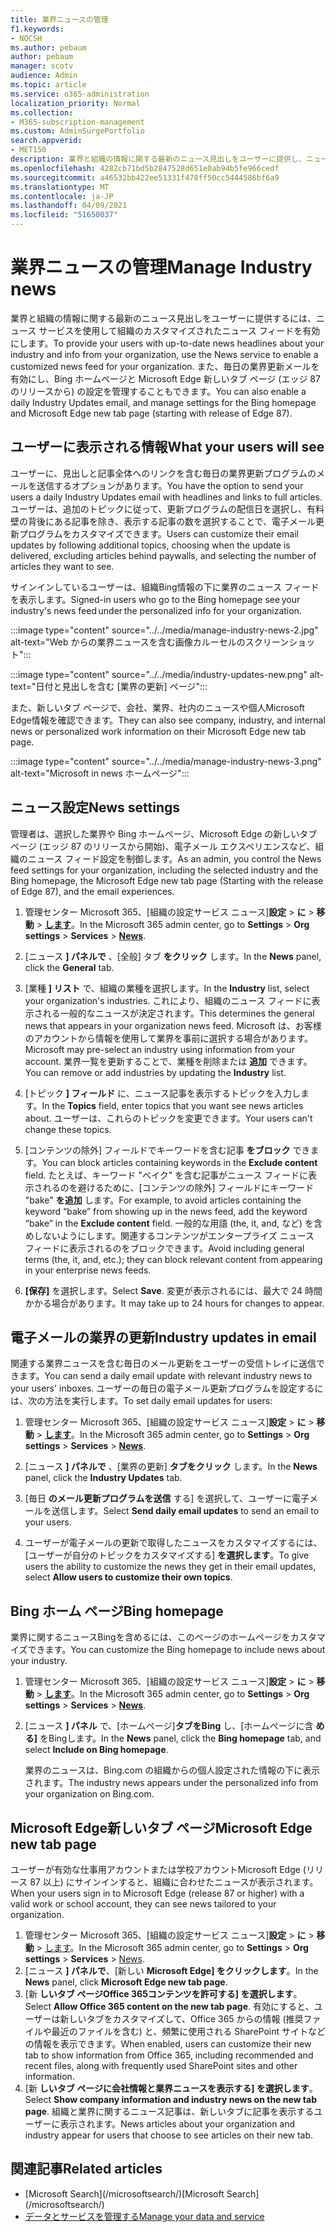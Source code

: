 ```yaml
---
title: 業界ニュースの管理
f1.keywords:
- NOCSH
ms.author: pebaum
author: pebaum
manager: scotv
audience: Admin
ms.topic: article
ms.service: o365-administration
localization_priority: Normal
ms.collection:
- M365-subscription-management
ms.custom: AdminSurgePortfolio
search.appverid:
- MET150
description: 業界と組織の情報に関する最新のニュース見出しをユーザーに提供し、ニュース サービスを使用して組織のカスタマイズされたニュース フィードを有効にします。
ms.openlocfilehash: 4282cb71bd5b2847528d651e0ab94b5fe966cedf
ms.sourcegitcommit: a46532bb422ee51331f478ff50cc5444586bf6a9
ms.translationtype: MT
ms.contentlocale: ja-JP
ms.lasthandoff: 04/09/2021
ms.locfileid: "51650037"
---
```

# <a name="manage-industry-news"></a><span data-ttu-id="4fb74-103">業界ニュースの管理</span><span class="sxs-lookup"><span data-stu-id="4fb74-103">Manage Industry news</span></span>

<span data-ttu-id="4fb74-104">業界と組織の情報に関する最新のニュース見出しをユーザーに提供するには、ニュース サービスを使用して組織のカスタマイズされたニュース フィードを有効にします。</span><span class="sxs-lookup"><span data-stu-id="4fb74-104">To provide your users with up-to-date news headlines about your industry and info from your organization, use the News service to enable a customized news feed for your organization.</span></span> <span data-ttu-id="4fb74-105">また、毎日の業界更新メールを有効にし、Bing ホームページと Microsoft Edge 新しいタブ ページ (エッジ 87 のリリースから) の設定を管理することもできます。</span><span class="sxs-lookup"><span data-stu-id="4fb74-105">You can also enable a daily Industry Updates email, and manage settings for the Bing homepage and Microsoft Edge new tab page (starting with release of Edge 87).</span></span> 

## <a name="what-your-users-will-see"></a><span data-ttu-id="4fb74-106">ユーザーに表示される情報</span><span class="sxs-lookup"><span data-stu-id="4fb74-106">What your users will see</span></span>

<span data-ttu-id="4fb74-107">ユーザーに、見出しと記事全体へのリンクを含む毎日の業界更新プログラムのメールを送信するオプションがあります。</span><span class="sxs-lookup"><span data-stu-id="4fb74-107">You have the option to send your users a daily Industry Updates email with headlines and links to full articles.</span></span> <span data-ttu-id="4fb74-108">ユーザーは、追加のトピックに従って、更新プログラムの配信日を選択し、有料壁の背後にある記事を除き、表示する記事の数を選択することで、電子メール更新プログラムをカスタマイズできます。</span><span class="sxs-lookup"><span data-stu-id="4fb74-108">Users can customize their email updates by following additional topics, choosing when the update is delivered, excluding articles behind paywalls, and selecting the number of articles they want to see.</span></span> 
 
<span data-ttu-id="4fb74-109">サインインしているユーザーは、組織Bing情報の下に業界のニュース フィードを表示します。</span><span class="sxs-lookup"><span data-stu-id="4fb74-109">Signed-in users who go to the Bing homepage see your industry's news feed under the personalized info for your organization.</span></span> 
 
:::image type="content" source="../../media/manage-industry-news-2.jpg" alt-text="Web からの業界ニュースを含む画像カルーセルのスクリーンショット":::

:::image type="content" source="../../media/industry-updates-new.png" alt-text="日付と見出しを含む [業界の更新] ページ":::

<span data-ttu-id="4fb74-112">また、新しいタブ ページで、会社、業界、社内のニュースや個人Microsoft Edge情報を確認できます。</span><span class="sxs-lookup"><span data-stu-id="4fb74-112">They can also see company, industry, and internal news or personalized work information on their Microsoft Edge new tab page.</span></span> 

:::image type="content" source="../../media/manage-industry-news-3.png" alt-text="Microsoft in news ホームページ":::

## <a name="news-settings"></a><span data-ttu-id="4fb74-114">ニュース設定</span><span class="sxs-lookup"><span data-stu-id="4fb74-114">News settings</span></span>

<span data-ttu-id="4fb74-115">管理者は、選択した業界や Bing ホームページ、Microsoft Edge の新しいタブ ページ (エッジ 87 のリリースから開始)、電子メール エクスペリエンスなど、組織のニュース フィード設定を制御します。</span><span class="sxs-lookup"><span data-stu-id="4fb74-115">As an admin, you control the News feed settings for your organization, including the selected industry and the Bing homepage, the Microsoft Edge new tab page (Starting with the release of Edge 87), and the email experiences.</span></span> 

1. <span data-ttu-id="4fb74-116">管理センター Microsoft 365、[組織の設定サービス ニュース]**設定**  >  **に**  >  **移動**  >  [**します**](https://admin.microsoft.com/adminportal/home?#/Settings/Services/:/Settings/L1/BingNews)。</span><span class="sxs-lookup"><span data-stu-id="4fb74-116">In the Microsoft 365 admin center, go to **Settings** > **Org settings** > **Services** > [**News**](https://admin.microsoft.com/adminportal/home?#/Settings/Services/:/Settings/L1/BingNews).</span></span> 

1. <span data-ttu-id="4fb74-117">[ニュース **] パネルで** 、[全般] タブ **をクリック** します。</span><span class="sxs-lookup"><span data-stu-id="4fb74-117">In the **News** panel, click the **General** tab.</span></span>

1. <span data-ttu-id="4fb74-118">[業種 **] リスト** で、組織の業種を選択します。</span><span class="sxs-lookup"><span data-stu-id="4fb74-118">In the **Industry** list, select your organization's industries.</span></span> <span data-ttu-id="4fb74-119">これにより、組織のニュース フィードに表示される一般的なニュースが決定されます。</span><span class="sxs-lookup"><span data-stu-id="4fb74-119">This determines the general news that appears in your organization news feed.</span></span> <span data-ttu-id="4fb74-120">Microsoft は、お客様のアカウントから情報を使用して業界を事前に選択する場合があります。</span><span class="sxs-lookup"><span data-stu-id="4fb74-120">Microsoft may pre-select an industry using information from your account.</span></span> <span data-ttu-id="4fb74-121">業界一覧を更新することで、業種を削除または **追加** できます。</span><span class="sxs-lookup"><span data-stu-id="4fb74-121">You can remove or add industries by updating the **Industry** list.</span></span> 

1. <span data-ttu-id="4fb74-122">[トピック **] フィールド** に、ニュース記事を表示するトピックを入力します。</span><span class="sxs-lookup"><span data-stu-id="4fb74-122">In the **Topics** field, enter topics that you want see news articles about.</span></span> <span data-ttu-id="4fb74-123">ユーザーは、これらのトピックを変更できます。</span><span class="sxs-lookup"><span data-stu-id="4fb74-123">Your users can't change these topics.</span></span> 

1. <span data-ttu-id="4fb74-124">[コンテンツの除外] フィールドでキーワードを含む記事 **をブロック** できます。</span><span class="sxs-lookup"><span data-stu-id="4fb74-124">You can block articles containing keywords in the **Exclude content** field.</span></span> <span data-ttu-id="4fb74-125">たとえば、キーワード "ベイク" を含む記事がニュース フィードに表示されるのを避けるために、[コンテンツの除外] フィールドにキーワード "bake" **を追加** します。</span><span class="sxs-lookup"><span data-stu-id="4fb74-125">For example, to avoid articles containing the keyword “bake” from showing up in the news feed, add the keyword “bake” in the **Exclude content** field.</span></span> <span data-ttu-id="4fb74-126">一般的な用語 (the, it, and, など) を含めしないようにします。関連するコンテンツがエンタープライズ ニュース フィードに表示されるのをブロックできます。</span><span class="sxs-lookup"><span data-stu-id="4fb74-126">Avoid including general terms (the, it, and, etc.); they can block relevant content from appearing in your enterprise news feeds.</span></span> 

1. <span data-ttu-id="4fb74-127">**[保存]** を選択します。</span><span class="sxs-lookup"><span data-stu-id="4fb74-127">Select **Save**.</span></span> <span data-ttu-id="4fb74-128">変更が表示されるには、最大で 24 時間かかる場合があります。</span><span class="sxs-lookup"><span data-stu-id="4fb74-128">It may take up to 24 hours for changes to appear.</span></span> 

## <a name="industry-updates-in-email"></a><span data-ttu-id="4fb74-129">電子メールの業界の更新</span><span class="sxs-lookup"><span data-stu-id="4fb74-129">Industry updates in email</span></span> 

<span data-ttu-id="4fb74-130">関連する業界ニュースを含む毎日のメール更新をユーザーの受信トレイに送信できます。</span><span class="sxs-lookup"><span data-stu-id="4fb74-130">You can send a daily email update with relevant industry news to your users' inboxes.</span></span> <span data-ttu-id="4fb74-131">ユーザーの毎日の電子メール更新プログラムを設定するには、次の方法を実行します。</span><span class="sxs-lookup"><span data-stu-id="4fb74-131">To set daily email updates for users:</span></span> 

1. <span data-ttu-id="4fb74-132">管理センター Microsoft 365、[組織の設定サービス ニュース]**設定**  >  **に**  >  **移動**  >  [**します**](https://admin.microsoft.com/adminportal/home?#/Settings/Services/:/Settings/L1/BingNews)。</span><span class="sxs-lookup"><span data-stu-id="4fb74-132">In the Microsoft 365 admin center, go to **Settings** > **Org settings** > **Services** > [**News**](https://admin.microsoft.com/adminportal/home?#/Settings/Services/:/Settings/L1/BingNews).</span></span> 

1. <span data-ttu-id="4fb74-133">[ニュース **] パネルで** 、[業界の更新] **タブをクリック** します。</span><span class="sxs-lookup"><span data-stu-id="4fb74-133">In the **News** panel, click the **Industry Updates** tab.</span></span> 

1. <span data-ttu-id="4fb74-134">[毎日 **のメール更新プログラムを送信** する] を選択して、ユーザーに電子メールを送信します。</span><span class="sxs-lookup"><span data-stu-id="4fb74-134">Select **Send daily email updates** to send an email to your users.</span></span> 

1. <span data-ttu-id="4fb74-135">ユーザーが電子メールの更新で取得したニュースをカスタマイズするには、[ユーザーが自分のトピックをカスタマイズする] **を選択します**。</span><span class="sxs-lookup"><span data-stu-id="4fb74-135">To give users the ability to customize the news they get in their email updates, select **Allow users to customize their own topics**.</span></span> 

## <a name="bing-homepage"></a><span data-ttu-id="4fb74-136">Bing ホーム ページ</span><span class="sxs-lookup"><span data-stu-id="4fb74-136">Bing homepage</span></span>

<span data-ttu-id="4fb74-137">業界に関するニュースBingを含めるには、このページのホームページをカスタマイズできます。</span><span class="sxs-lookup"><span data-stu-id="4fb74-137">You can customize the Bing homepage to include news about your industry.</span></span> 

1. <span data-ttu-id="4fb74-138">管理センター Microsoft 365、[組織の設定サービス ニュース]**設定**  >  **に**  >  **移動**  >  [**します**](https://admin.microsoft.com/adminportal/home?#/Settings/Services/:/Settings/L1/BingNews)。</span><span class="sxs-lookup"><span data-stu-id="4fb74-138">In the Microsoft 365 admin center, go to **Settings** > **Org settings** > **Services** > [**News**](https://admin.microsoft.com/adminportal/home?#/Settings/Services/:/Settings/L1/BingNews).</span></span> 

1. <span data-ttu-id="4fb74-139">[ニュース **] パネル** で、[ホームページ]**タブをBing** し、[ホームページに含 **める]** をBingします。</span><span class="sxs-lookup"><span data-stu-id="4fb74-139">In the **News** panel, click the **Bing homepage** tab, and select **Include on Bing homepage**.</span></span> 

    <span data-ttu-id="4fb74-140">業界のニュースは、Bing.com の組織からの個人設定された情報の下に表示されます。</span><span class="sxs-lookup"><span data-stu-id="4fb74-140">The industry news appears under the personalized info from your organization on Bing.com.</span></span> 

## <a name="microsoft-edge-new-tab-page"></a><span data-ttu-id="4fb74-141">Microsoft Edge新しいタブ ページ</span><span class="sxs-lookup"><span data-stu-id="4fb74-141">Microsoft Edge new tab page</span></span> 
<span data-ttu-id="4fb74-142">ユーザーが有効な仕事用アカウントまたは学校アカウントMicrosoft Edge (リリース 87 以上) にサインインすると、組織に合わせたニュースが表示されます。</span><span class="sxs-lookup"><span data-stu-id="4fb74-142">When your users sign in to Microsoft Edge (release 87 or higher) with a valid work or school account, they can see news tailored to your organization.</span></span>

1. <span data-ttu-id="4fb74-143">管理センター Microsoft 365、[組織の設定サービス ニュース]**設定**  >  **に**  >  **移動**  >  [します](https://admin.microsoft.com/adminportal/home?#/Settings/Services/:/Settings/L1/BingNews)。</span><span class="sxs-lookup"><span data-stu-id="4fb74-143">In the Microsoft 365 admin center, go to **Settings** > **Org settings** > **Services** > [News](https://admin.microsoft.com/adminportal/home?#/Settings/Services/:/Settings/L1/BingNews).</span></span>
2. <span data-ttu-id="4fb74-144">[ニュース **] パネルで**、[新しい **Microsoft Edge] をクリックします**。</span><span class="sxs-lookup"><span data-stu-id="4fb74-144">In the **News** panel, click **Microsoft Edge new tab page**.</span></span>
3. <span data-ttu-id="4fb74-145">[新 **しいタブ ページOffice 365コンテンツを許可する] を選択します**。</span><span class="sxs-lookup"><span data-stu-id="4fb74-145">Select **Allow Office 365 content on the new tab page**.</span></span> <span data-ttu-id="4fb74-146">有効にすると、ユーザーは新しいタブをカスタマイズして、Office 365 からの情報 (推奨ファイルや最近のファイルを含む) と、頻繁に使用される SharePoint サイトなどの情報を表示できます。</span><span class="sxs-lookup"><span data-stu-id="4fb74-146">When enabled, users can customize their new tab to show  information from Office 365, including recommended and recent files, along with frequently used SharePoint sites and other information.</span></span>
4. <span data-ttu-id="4fb74-147">[新 **しいタブ ページに会社情報と業界ニュースを表示する] を選択します**。</span><span class="sxs-lookup"><span data-stu-id="4fb74-147">Select **Show company information and industry news on the new tab page**.</span></span> <span data-ttu-id="4fb74-148">組織と業界に関するニュース記事は、新しいタブに記事を表示するユーザーに表示されます。</span><span class="sxs-lookup"><span data-stu-id="4fb74-148">News articles about your organization and industry appear for users that choose to see articles on their new tab.</span></span>

## <a name="related-articles"></a><span data-ttu-id="4fb74-149">関連記事</span><span class="sxs-lookup"><span data-stu-id="4fb74-149">Related articles</span></span>

- <span data-ttu-id="4fb74-150">
  [Microsoft Search](/microsoftsearch/)</span><span class="sxs-lookup"><span data-stu-id="4fb74-150">[Microsoft Search](/microsoftsearch/)</span></span>
- [<span data-ttu-id="4fb74-151">データとサービスを管理する</span><span class="sxs-lookup"><span data-stu-id="4fb74-151">Manage your data and service</span></span>](./index.yml)